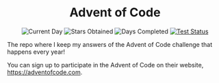 <div align="center">
  <h1>Advent of Code</h1>
  <p>
    <img src="https://img.shields.io/badge/day%20📅-13-blue"  alt="Current Day"/>
    <img src="https://img.shields.io/badge/stars%20⭐-24-yellow" alt="Stars Obtained" />
    <img src="https://img.shields.io/badge/days%20completed-12-red" alt="Days Completed" />
    <a href="https://circleci.com/gh/dsf3449/advent-of-code"><img src="https://circleci.com/gh/dsf3449/advent-of-code.svg?style=shield" alt="Test Status" /></a>
  </p>
</div>

The repo where I keep my answers of the Advent of Code challenge that happens every year!

You can sign up to participate in the Advent of Code on their website, https://adventofcode.com.
